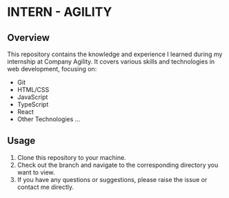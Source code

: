 # INTERN - AGILITY

## Overview
This repository contains the knowledge and experience I learned during my internship at Company Agility. It covers various skills and technologies in web development, focusing on:
* Git
* HTML/CSS
* JavaScript
* TypeScript
* React
* Other Technologies ...

## Usage

1. Clone this repository to your machine.
2. Check out the branch and navigate to the corresponding directory you want to view.
3. If you have any questions or suggestions, please raise the issue or contact me directly.

